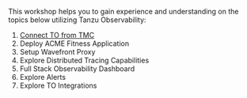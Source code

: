 

This workshop helps you to gain experience and understanding on the topics below utilizing Tanzu Observability: 

1. [Connect TO from TMC](./workshop4/TO-Lab-Module-1.md)
2. Deploy ACME Fitness Application
3. Setup Wavefront Proxy
4. Explore Distributed Tracing Capabilities
5. Full Stack Observability Dashboard
6. Explore Alerts
7. Explore TO Integrations
